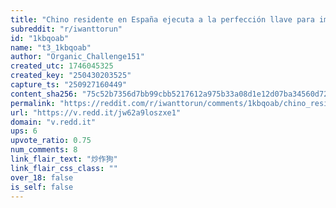 ```yaml
---
title: "Chino residente en España ejecuta a la perfección llave para impedir el robo de un delincuente argelino."
subreddit: "r/iwanttorun"
id: "1kbqoab"
name: "t3_1kbqoab"
author: "Organic_Challenge151"
created_utc: 1746045325
created_key: "250430203525"
capture_ts: "250927160449"
content_sha256: "75c52b7356d7bb99cbb5217612a975b33a08d1e12d07ba34560d722f0822b668"
permalink: "https://reddit.com/r/iwanttorun/comments/1kbqoab/chino_residente_en_españa_ejecuta_a_la_perfección/"
url: "https://v.redd.it/jw62a9loszxe1"
domain: "v.redd.it"
ups: 6
upvote_ratio: 0.75
num_comments: 8
link_flair_text: "炒作狗"
link_flair_css_class: ""
over_18: false
is_self: false
---
```


